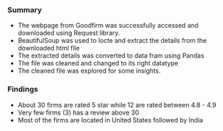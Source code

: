 ### Summary
- The webpage from Goodfirm was successfully accessed and downloaded using Request library.
 - BeautifulSoup was used to locte and extract the details from the downloaded html file
 - The extracted details was converted to data fram using Pandas
 - The file was cleaned and changed to its right datatype
 - The cleaned file was explored for some insights.
 
 ### Findings
  - About 30 firms are rated 5 star while 12 are rated between 4.8 - 4.9
  - Very few firms (3) has a review above 30
  - Most of the firms are located in United States followed by India